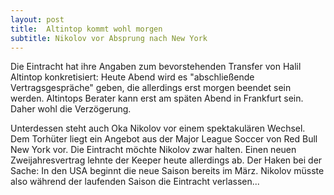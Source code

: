 ```yaml
---
layout: post
title:  Altintop kommt wohl morgen
subtitle: Nikolov vor Absprung nach New York
---
```


Die Eintracht hat ihre Angaben zum bevorstehenden Transfer von Halil Altintop konkretisiert: Heute Abend wird es "abschließende Vertragsgespräche" geben, die allerdings erst morgen beendet sein werden. Altintops Berater kann erst am späten Abend in Frankfurt sein. Daher wohl die Verzögerung. 

Unterdessen steht auch Oka Nikolov vor einem spektakulären Wechsel. Dem Torhüter liegt ein Angebot aus der Major League Soccer von Red Bull New York vor. Die Eintracht möchte Nikolov zwar halten. Einen neuen Zweijahresvertrag lehnte der Keeper heute allerdings ab. Der Haken bei der Sache: In den USA beginnt die neue Saison bereits im März. Nikolov müsste also während der laufenden Saison die Eintracht verlassen...

